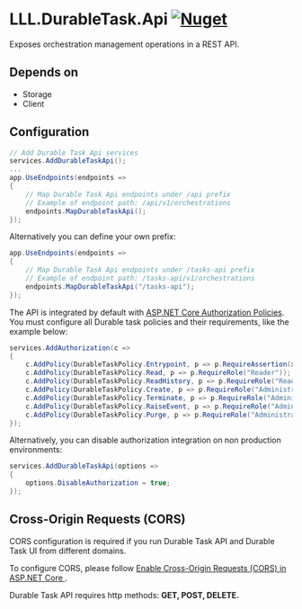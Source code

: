 # LLL.DurableTask.Api [![Nuget](https://img.shields.io/nuget/v/LLL.DurableTask.Api)](https://www.nuget.org/packages/LLL.DurableTask.Api/)

Exposes orchestration management operations in a REST API.

## Depends on

- Storage
- Client

## Configuration

```C#
// Add Durable Task Api services
services.AddDurableTaskApi();
...
app.UseEndpoints(endpoints =>
{
    // Map Durable Task Api endpoints under /api prefix
    // Example of endpoint path: /api/v1/orchestrations
    endpoints.MapDurableTaskApi();
});
```

Alternatively you can define your own prefix:

```C#
app.UseEndpoints(endpoints =>
{
    // Map Durable Task Api endpoints under /tasks-api prefix
    // Example of endpoint path: /tasks-api/v1/orchestrations
    endpoints.MapDurableTaskApi("/tasks-api");
});
```

The API is integrated by default with [ASP.NET Core Authorization Policies](https://docs.microsoft.com/en-us/aspnet/core/security/authorization/policies?view=aspnetcore-3.1). You must configure all Durable task policies and their requirements, like the example below:

```C#
services.AddAuthorization(c =>
{
    c.AddPolicy(DurableTaskPolicy.Entrypoint, p => p.RequireAssertion(x => true));
    c.AddPolicy(DurableTaskPolicy.Read, p => p.RequireRole("Reader"));
    c.AddPolicy(DurableTaskPolicy.ReadHistory, p => p.RequireRole("Reader"));
    c.AddPolicy(DurableTaskPolicy.Create, p => p.RequireRole("Administrator"));
    c.AddPolicy(DurableTaskPolicy.Terminate, p => p.RequireRole("Administrator"));
    c.AddPolicy(DurableTaskPolicy.RaiseEvent, p => p.RequireRole("Administrator"));
    c.AddPolicy(DurableTaskPolicy.Purge, p => p.RequireRole("Administrator"));
});
```

Alternatively, you can disable authorization integration on non production environments:

```C#
services.AddDurableTaskApi(options =>
{
    options.DisableAuthorization = true;
});
```

## Cross-Origin Requests (CORS)

CORS configuration is required if you run Durable Task API and Durable Task UI from different domains.

To configure CORS, please follow [Enable Cross-Origin Requests (CORS) in ASP.NET Core
](https://docs.microsoft.com/en-us/aspnet/core/security/cors).

Durable Task API requires http methods: **GET, POST, DELETE.**
